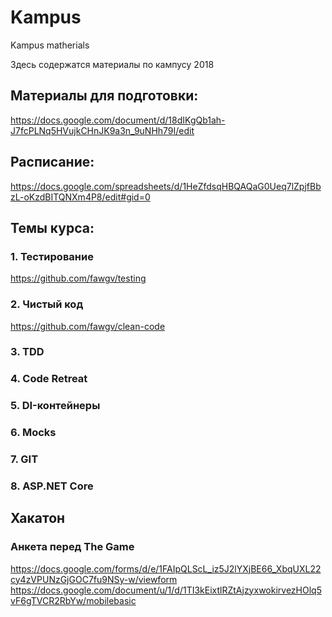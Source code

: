 # Kampus
Kampus matherials

Здесь содержатся материалы по кампусу 2018

## Материалы для подготовки:
https://docs.google.com/document/d/18dIKgQb1ah-J7fcPLNq5HVujkCHnJK9a3n_9uNHh79I/edit

## Расписание:
https://docs.google.com/spreadsheets/d/1HeZfdsqHBQAQaG0Ueq7lZpjfBbzL-oKzdBITQNXm4P8/edit#gid=0

## Темы курса:

### 1. Тестирование
https://github.com/fawgv/testing

### 2. Чистый код
https://github.com/fawgv/clean-code

### 3. TDD


### 4. Code Retreat


### 5. DI-контейнеры


### 6. Mocks


### 7. GIT


### 8. ASP.NET Core

## Хакатон

### Анкета перед The Game
https://docs.google.com/forms/d/e/1FAIpQLScL_iz5J2lYXjBE66_XbqUXL22cy4zVPUNzGjGOC7fu9NSy-w/viewform
https://docs.google.com/document/u/1/d/1TI3kEixtlRZtAjzyxwokirvezHOlq5vF6gTVCR2RbYw/mobilebasic
